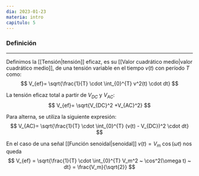 ```yaml
---
dia: 2023-01-23
materia: intro
capitulo: 5
---
```

### Definición
---
Definimos la [[Tensión|tensión]] eficaz, es su [[Valor cuadrático medio|valor cuadrático medio]], de una tensión variable en el tiempo $v(t)$ con período $T$ como:
$$ V_{ef}= \sqrt{\frac{1}{T} \cdot \int_{0}^{T} v^2(t) \cdot dt} $$

La tensión eficaz total a partir de $V_{DC}$ y $V_{AC}$: $$ V_{ef}= \sqrt{V_{DC}^2 +V_{AC}^2} $$

Para alterna, se utiliza la siguiente expresión: $$ V_{AC}= \sqrt{\frac{1}{T} \cdot \int_{0}^{T} (v(t) - V_{DC})^2 \cdot dt} $$

En el caso de una señal [[Función senoidal|senoidal]] $v(t) = V_m ~ \cos(\omega t)$ nos queda $$ V_{ef} = \sqrt{\frac{1}{T} \cdot \int_{0}^{T} V_m^2 ~ \cos^2(\omega t) ~ dt} = \frac{V_m}{\sqrt{2}} $$
